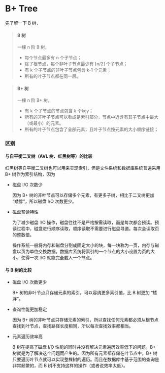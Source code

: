 # B+ Tree

先了解一下 B 树，

> #### B 树
>
> 一棵 n 阶 B 树，
> - 每个节点最多有 n 个子节点；
> - 除了根节点，每个非叶子节点最少有 ⌈n/2⌉ 个子节点；
> - 有 k 个子节点的非叶子节点包含 k-1 个元素；
> - 所有的叶子节点都在同一层。

> #### B+ 树
>
> 一棵 n 阶 B+ 树，
>
> - 有 k 个子节点的节点包含 k 个key；
> - 所有的非叶子节点可以看成是索引部分，节点中近含有其子节点中最大（或最小）的元素。
> - 所有的叶子节点包含了全部元素，且叶子节点按元素的大小顺序链接；






### 区别

#### 与自平衡二叉树（AVL 树、红黑树等）的比较
红黑树等自平衡二叉树也可以用来实现索引，但是文件系统和数据库系统普遍采用 B+ 树作为索引结构，因为

- 磁盘 I/O 次数少

    因为 B+ 树的非叶节点可以存储多个元素，有更多子树，相比于二叉树更加 “矮胖”，所以磁盘 I/O 次数更少。

- 磁盘预读特性

    为了减少磁盘 I/O 操作，磁盘往往不是严格按需读取，而是每次都会预读。预读过程中，磁盘进行顺序读取，顺序读取不需要进行磁盘寻道。每次会读取页的整数倍。

    操作系统一般将内存和磁盘分割成固定大小的块，每一块称为一页，内存与磁盘以页为单位交换数据。数据库系统将索引的一个节点的大小设置为页的大小，使得一次 I/O 就能完全载入一个节点。

#### 与 B 树的比较

- 磁盘 I/O 次数更少

    B+ 树的非叶节点只存储元素的索引，可以容纳更多索引值，比 B 树更加 “矮胖”。

- 查询性能更加稳定

    因为 B+ 树的非叶节点只存储元素的索引，所以查找任何元素都必须从根节点查找到叶节点，查找路径长度相同，所以每次查找效率都相当。

- 元素遍历效率高

    B 树在提高了磁盘 I/O 性能的同时并没有解决元素遍历效率低下的问题。B+ 树就是为了解决这个问题而产生的。因为所有元素都存储在叶节点中，B+ 树只要遍历叶节点就可以实现整棵树的遍历。而且在数据库中基于范围的查询是非常频繁的，而 B 树不支持这样的操作（或者说效率太低）。